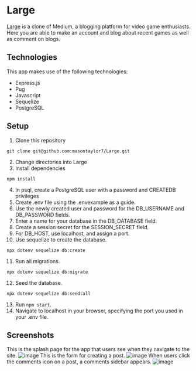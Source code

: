 # Large
[Large](https://large-app.herokuapp.com) is a clone of Medium, a blogging platform for video game enthusiasts. Here you are able to make an account and blog about recent games as well as comment on blogs.

## Technologies
This app makes use of the following technologies:
- Express.js
- Pug
- Javascript
- Sequelize
- PostgreSQL

## Setup

1. Clone this repository
```
git clone git@github.com:masontaylor7/Large.git
```
2. Change directories into Large
3. Install dependencies
```
npm install
```
4. In psql, create a PostgreSQL user with a password and CREATEDB privileges
5. Create .env file using the .envexample as a guide.
6. Use the newly created user and password for the DB_USERNAME and DB_PASSWORD fields.
7. Enter a name for your database in the DB_DATABASE field.
8. Create a session secret for the SESSION_SECRET field.
9. For DB_HOST, use localhost, and assign a port.
10. Use sequelize to create the database.
```
npx dotenv sequelize db:create
```
11. Run all migrations.
```
npx dotenv sequelize db:migrate
```
12. Seed the database.
```
npx dotenv sequelize db:seed:all
```
13. Run `npm start`.
14. Navigate to localhost in your browser, specifying the port you used in your .env file.

## Screenshots
This is the splash page for the app that users see when they navigate to the site.
![image](https://user-images.githubusercontent.com/72574258/163453876-36ecaf7d-4a24-49ef-b2fc-4a5c1e672c4d.png)
This is the form for creating a post.
![image](https://user-images.githubusercontent.com/72574258/163453894-32a5992c-b1a7-4034-b7a0-15966bb6f82b.png)
When users click the comments icon on a post, a comments sidebar appears.
![image](https://user-images.githubusercontent.com/72574258/163453907-67481d57-42bd-4284-8437-930dfd5d58b7.png)


